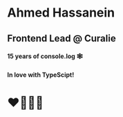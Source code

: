 # Ahmed Hassanein

## Frontend Lead @ Curalie

#### 15 years of console.log 🕸️

#### In love with TypeScipt!

# ❤️🖤💚🤍
